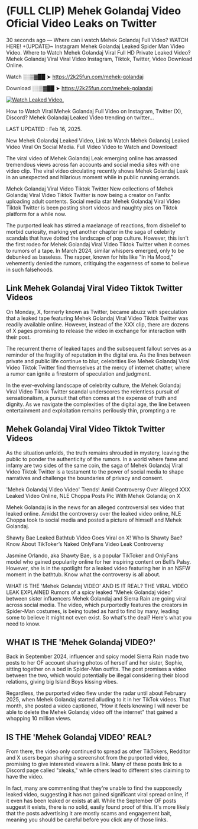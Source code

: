 # (FULL CLIP) Mehek Golandaj Video Oficial Video Leaks on Twitter

30 seconds ago — Where can i watch Mehek Golandaj Full Video? WATCH HERE! +(UPDATE)~ Instagram Mehek Golandaj Leaked Spider Man Video Video. Where to Watch Mehek Golandaj Viral Full HD Private Leaked Video? Mehek Golandaj Viral Viral Video Instagram, Tiktok, Twitter, Video Download Online.

Watch ░░▒▓██ ➤ https://2k25fun.com/mehek-golandaj

Download ░░▒▓██ ➤ https://2k25fun.com/mehek-golandaj

[![Watch Leaked Video.](https://miro.medium.com/v2/resize:fit:828/format:webp/1*cilzJN44JGOrTw9NJCrNHA.gif "Watch Leaked Video")](https://2k25fun.com/mehek-golandaj)

How to Watch Viral Mehek Golandaj Full Video on Instagram, Twitter (X), Discord? Mehek Golandaj Leaked Video trending on twitter...

LAST UPDATED : Feb 16, 2025.

New Mehek Golandaj Leaked Video, Link to Watch Mehek Golandaj Leaked Video Viral On Social Media. Full Video Video to Watch and Download!

The viral video of Mehek Golandaj Leak emerging online has amassed tremendous views across fan accounts and social media sites with one video clip. The viral video circulating recently shows Mehek Golandaj Leak in an unexpected and hilarious moment while in public running errands.

Mehek Golandaj Viral Video Tiktok Twitter New collections of Mehek Golandaj Viral Video Tiktok Twitter is now being a creator on Fanfix uploading adult contents. Social media star Mehek Golandaj Viral Video Tiktok Twitter is been posting short videos and naughty pics on Tiktok platform for a while now.

The purported leak has stirred a maelanage of reactions, from disbelief to morbid curiosity, marking yet another chapter in the saga of celebrity scandals that have dotted the landscape of pop culture. However, this isn't the first rodeo for Mehek Golandaj Viral Video Tiktok Twitter when it comes to rumors of a tape. In March 2024, similar whispers emerged, only to be debunked as baseless. The rapper, known for hits like "In Ha Mood," vehemently denied the rumors, critiquing the eagerness of some to believe in such falsehoods.

## Link Mehek Golandaj Viral Video Tiktok Twitter Videos

On Monday, X, formerly known as Twitter, became abuzz with speculation that a leaked tape featuring Mehek Golandaj Viral Video Tiktok Twitter was readily available online. However, instead of the XXX clip, there are dozens of X pages promising to release the video in exchange for interaction with their post.

The recurrent theme of leaked tapes and the subsequent fallout serves as a reminder of the fragility of reputation in the digital era. As the lines between private and public life continue to blur, celebrities like Mehek Golandaj Viral Video Tiktok Twitter find themselves at the mercy of internet chatter, where a rumor can ignite a firestorm of speculation and judgment.

In the ever-evolving landscape of celebrity culture, the Mehek Golandaj Viral Video Tiktok Twitter scandal underscores the relentless pursuit of sensationalism, a pursuit that often comes at the expense of truth and dignity. As we navigate the complexities of the digital age, the line between entertainment and exploitation remains perilously thin, prompting a re

##  Mehek Golandaj Viral Video Tiktok Twitter Videos

As the situation unfolds, the truth remains shrouded in mystery, leaving the public to ponder the authenticity of the rumors. In a world where fame and infamy are two sides of the same coin, the saga of Mehek Golandaj Viral Video Tiktok Twitter is a testament to the power of social media to shape narratives and challenge the boundaries of privacy and consent.

'Mehek Golandaj Video Video' Trends! Amid Controversy Over Alleged XXX Leaked Video Online, NLE Choppa Posts Pic With Mehek Golandaj on X

Mehek Golandaj is in the news for an alleged controversial sex video that leaked online. Amidst the controversy over the leaked video online, NLE Choppa took to social media and posted a picture of himself and Mehek Golandaj.

Shawty Bae Leaked Bathtub Video Goes Viral on X! Who Is Shawty Bae? Know About TikToker’s Naked OnlyFans Video Leak Controversy

Jasmine Orlando, aka Shawty Bae, is a popular TikToker and OnlyFans model who gained popularity online for her inspiring content on Bell’s Palsy. However, she is in the spotlight for a leaked video featuring her in an NSFW moment in the bathtub. Know what the controversy is all about.

WHAT IS THE 'Mehek Golandaj VIDEO' AND IS IT REAL? THE VIRAL VIDEO LEAK EXPLAINED Rumors of a spicy leaked "Mehek Golandaj video" between sister influencers Mehek Golandaj and Sierra Rain are going viral across social media. The video, which purportedly features the creators in Spider-Man costumes, is being touted as hard to find by many, leading some to believe it might not even exist. So what's the deal? Here's what you need to know.

## WHAT IS THE 'Mehek Golandaj VIDEO?'

Back in September 2024, influencer and spicy model Sierra Rain made two posts to her OF account sharing photos of herself and her sister, Sophie, sitting together on a bed in Spider-Man outfits. The post promises a video between the two, which would potentially be illegal considering their blood relations, giving big Island Boys kissing vibes.

Regardless, the purported video flew under the radar until about February 2025, when Mehek Golandaj started alluding to it in her TikTok videos. That month, she posted a video captioned, "How it feels knowing I will never be able to delete the Mehek Golandaj video off the internet" that gained a whopping 10 million views.

## IS THE 'Mehek Golandaj VIDEO' REAL?

From there, the video only continued to spread as other TikTokers, Redditor and X users began sharing a screenshot from the purported video, promising to give interested viewers a link. Many of these posts link to a Discord page called "xleaks," while others lead to different sites claiming to have the video.

In fact, many are commenting that they're unable to find the supposedly leaked video, suggesting it has not gained significant viral spread online, if it even has been leaked or exists at all. While the September OF posts suggest it exists, there is no solid, easily found proof of this. It's more likely that the posts advertising it are mostly scams and engagement bait, meaning you should be careful before you click any of those links.